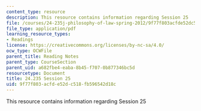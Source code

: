 ```yaml
---
content_type: resource
description: This resource contains information regarding Session 25
file: /courses/24-235j-philosophy-of-law-spring-2012/9f77f803acfde52dc518fb596542d18c_MIT24_235JS12_Session25.pdf
file_type: application/pdf
learning_resource_types:
- Readings
license: https://creativecommons.org/licenses/by-nc-sa/4.0/
ocw_type: OCWFile
parent_title: Reading Notes
parent_type: CourseSection
parent_uid: a682fbe4-eaba-8b45-f707-0b877346bc5d
resourcetype: Document
title: 24.235 Session 25
uid: 9f77f803-acfd-e52d-c518-fb596542d18c
---
```

This resource contains information regarding Session 25